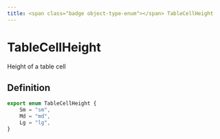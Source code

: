 ```yaml
---
title: <span class="badge object-type-enum"></span> TableCellHeight
---
```

# <span class="badge object-type-enum"></span> TableCellHeight

Height of a table cell

## Definition

```typescript
export enum TableCellHeight {
	Sm = "sm",
	Md = "md",
	Lg = "lg",
}

```
